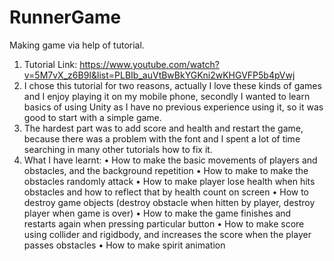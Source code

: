 # RunnerGame
Making game via help of tutorial.
1)	Tutorial Link: https://www.youtube.com/watch?v=5M7vX_z6B9I&list=PLBIb_auVtBwBkYGKni2wKHGVFP5b4pVwj
2)	I chose this tutorial for two reasons, actually I love these kinds of games and I enjoy playing it on my mobile phone, secondly I wanted to learn basics of using Unity as I have no previous experience using it, so it was good to start with a simple game.
3)	The hardest part was to add score and health and restart the game, because there was a problem with the font and I spent a lot of time searching in many other tutorials how to fix it.
4)	What I have learnt: 
•	How to make the basic movements of players and obstacles, and the background repetition
•	How to make to make the obstacles randomly attack
•	How to make player lose health when hits obstacles and how to reflect that by health count on screen
•	How to destroy game objects (destroy obstacle when hitten by player, destroy player when game is over)
•	How to make the game finishes and restarts again when pressing particular button
•	How to make score using collider and rigidbody, and increases the score when the player passes obstacles
•	How to make spirit animation
